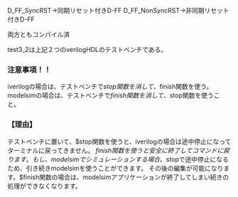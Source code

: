 D_FF_SyncRST→同期リセット付きD-FF
D_FF_NonSyncRST→非同期リセット付きD-FF

両方ともコンパイル済

test3_2は上記２つのverilogHDLのテストベンチである。

### 注意事項！！  
iverilogの場合は、テストベンチで$stop関数を消して、$finish関数を使う。
modelsimの場合は、テストベンチで$finish関数を消して、$stop関数を使うこと。

### 【理由】  
テストベンチに置いて、$stop関数を使うと、iverilogの場合は途中停止になってターミナルに戻ってきません。
$finish関数を使うと安全に終了してコマンドに戻ります。
もし、modelsimでシミュレーションする場合、$stopで途中停止になるため、引き続きmodelsimを使うことができます。
その後の編集が可能になります。$finish関数の場合は、modelsimアプリケーションが終了してしまい続きの処理ができなくなります。
